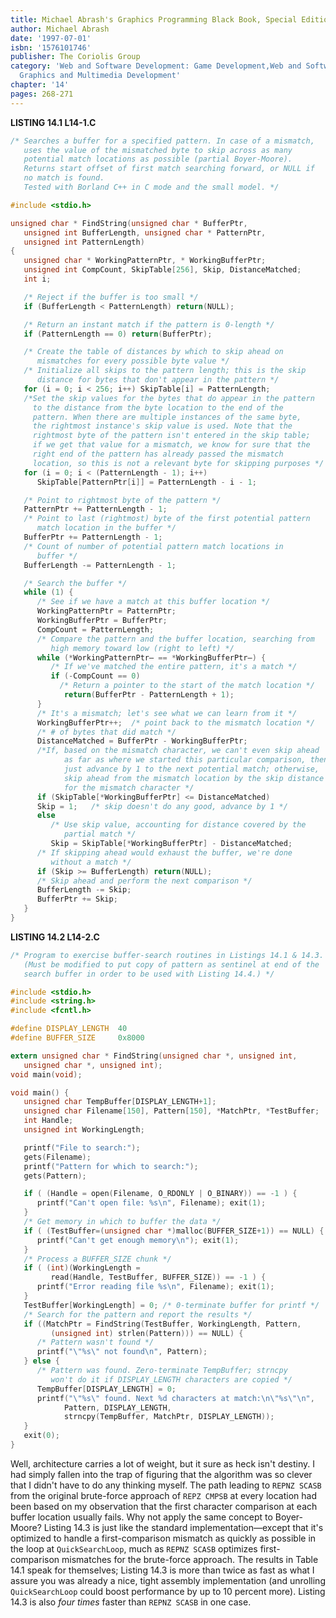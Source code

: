 ```yaml
---
title: Michael Abrash's Graphics Programming Black Book, Special Edition
author: Michael Abrash
date: '1997-07-01'
isbn: '1576101746'
publisher: The Coriolis Group
category: 'Web and Software Development: Game Development,Web and Software Development:
  Graphics and Multimedia Development'
chapter: '14'
pages: 268-271
---
```


**LISTING 14.1 L14-1.C**

```c
/* Searches a buffer for a specified pattern. In case of a mismatch,
   uses the value of the mismatched byte to skip across as many
   potential match locations as possible (partial Boyer-Moore).
   Returns start offset of first match searching forward, or NULL if
   no match is found.
   Tested with Borland C++ in C mode and the small model. */

#include <stdio.h>

unsigned char * FindString(unsigned char * BufferPtr,
   unsigned int BufferLength, unsigned char * PatternPtr,
   unsigned int PatternLength)
{
   unsigned char * WorkingPatternPtr, * WorkingBufferPtr;
   unsigned int CompCount, SkipTable[256], Skip, DistanceMatched;
   int i;

   /* Reject if the buffer is too small */
   if (BufferLength < PatternLength) return(NULL);

   /* Return an instant match if the pattern is 0-length */
   if (PatternLength == 0) return(BufferPtr);

   /* Create the table of distances by which to skip ahead on
      mismatches for every possible byte value */
   /* Initialize all skips to the pattern length; this is the skip
      distance for bytes that don't appear in the pattern */
   for (i = 0; i < 256; i++) SkipTable[i] = PatternLength;
   /*Set the skip values for the bytes that do appear in the pattern
     to the distance from the byte location to the end of the
     pattern. When there are multiple instances of the same byte,
     the rightmost instance's skip value is used. Note that the
     rightmost byte of the pattern isn't entered in the skip table;
     if we get that value for a mismatch, we know for sure that the
     right end of the pattern has already passed the mismatch
     location, so this is not a relevant byte for skipping purposes */
   for (i = 0; i < (PatternLength - 1); i++)
      SkipTable[PatternPtr[i]] = PatternLength - i - 1;

   /* Point to rightmost byte of the pattern */
   PatternPtr += PatternLength - 1;
   /* Point to last (rightmost) byte of the first potential pattern
      match location in the buffer */
   BufferPtr += PatternLength - 1;
   /* Count of number of potential pattern match locations in
      buffer */
   BufferLength -= PatternLength - 1;

   /* Search the buffer */
   while (1) {
      /* See if we have a match at this buffer location */
      WorkingPatternPtr = PatternPtr;
      WorkingBufferPtr = BufferPtr;
      CompCount = PatternLength;
      /* Compare the pattern and the buffer location, searching from
         high memory toward low (right to left) */
      while (*WorkingPatternPtr— == *WorkingBufferPtr—) {
         /* If we've matched the entire pattern, it's a match */
         if (-CompCount == 0)
           /* Return a pointer to the start of the match location */
            return(BufferPtr - PatternLength + 1);
      }
      /* It's a mismatch; let's see what we can learn from it */
      WorkingBufferPtr++;  /* point back to the mismatch location */
      /* # of bytes that did match */
      DistanceMatched = BufferPtr - WorkingBufferPtr;
      /*If, based on the mismatch character, we can't even skip ahead
            as far as where we started this particular comparison, then
            just advance by 1 to the next potential match; otherwise,
            skip ahead from the mismatch location by the skip distance
            for the mismatch character */
      if (SkipTable[*WorkingBufferPtr] <= DistanceMatched)
      Skip = 1;   /* skip doesn't do any good, advance by 1 */
      else
         /* Use skip value, accounting for distance covered by the
            partial match */
         Skip = SkipTable[*WorkingBufferPtr] - DistanceMatched;
      /* If skipping ahead would exhaust the buffer, we're done
         without a match */
      if (Skip >= BufferLength) return(NULL);
      /* Skip ahead and perform the next comparison */
      BufferLength -= Skip;
      BufferPtr += Skip;
   }
}
```

**LISTING 14.2 L14-2.C**

```c
/* Program to exercise buffer-search routines in Listings 14.1 & 14.3.
   (Must be modified to put copy of pattern as sentinel at end of the
   search buffer in order to be used with Listing 14.4.) */

#include <stdio.h>
#include <string.h>
#include <fcntl.h>

#define DISPLAY_LENGTH  40
#define BUFFER_SIZE     0x8000

extern unsigned char * FindString(unsigned char *, unsigned int,
   unsigned char *, unsigned int);
void main(void);

void main() {
   unsigned char TempBuffer[DISPLAY_LENGTH+1];
   unsigned char Filename[150], Pattern[150], *MatchPtr, *TestBuffer;
   int Handle;
   unsigned int WorkingLength;

   printf("File to search:");
   gets(Filename);
   printf("Pattern for which to search:");
   gets(Pattern);

   if ( (Handle = open(Filename, O_RDONLY | O_BINARY)) == -1 ) {
      printf("Can't open file: %s\n", Filename); exit(1);
   }
   /* Get memory in which to buffer the data */
   if ( (TestBuffer=(unsigned char *)malloc(BUFFER_SIZE+1)) == NULL) {
      printf("Can't get enough memory\n"); exit(1);
   }
   /* Process a BUFFER_SIZE chunk */
   if ( (int)(WorkingLength =
         read(Handle, TestBuffer, BUFFER_SIZE)) == -1 ) {
      printf("Error reading file %s\n", Filename); exit(1);
   }
   TestBuffer[WorkingLength] = 0; /* 0-terminate buffer for printf */
   /* Search for the pattern and report the results */
   if ((MatchPtr = FindString(TestBuffer, WorkingLength, Pattern,
         (unsigned int) strlen(Pattern))) == NULL) {
      /* Pattern wasn't found */
      printf("\"%s\" not found\n", Pattern);
   } else {
      /* Pattern was found. Zero-terminate TempBuffer; strncpy
         won't do it if DISPLAY_LENGTH characters are copied */
      TempBuffer[DISPLAY_LENGTH] = 0;
      printf("\"%s\" found. Next %d characters at match:\n\"%s\"\n",
            Pattern, DISPLAY_LENGTH,
            strncpy(TempBuffer, MatchPtr, DISPLAY_LENGTH));
   }
   exit(0);
}
```

Well, architecture carries a lot of weight, but it sure as heck isn't
destiny. I had simply fallen into the trap of figuring that the
algorithm was so clever that I didn't have to do any thinking myself.
The path leading to `REPNZ SCASB` from the original brute-force
approach of `REPZ CMPSB` at every location had been based on my
observation that the first character comparison at each buffer location
usually fails. Why not apply the same concept to Boyer-Moore? Listing
14.3 is just like the standard implementation—except that it's optimized
to handle a first-comparison mismatch as quickly as possible in the loop
at `QuickSearchLoop`, much as `REPNZ SCASB` optimizes
first-comparison mismatches for the brute-force approach. The results in
Table 14.1 speak for themselves; Listing 14.3 is more than twice as fast
as what I assure you was already a nice, tight assembly implementation
(and unrolling `QuickSearchLoop` could boost performance by up to 10
percent more). Listing 14.3 is also *four times* faster than `REPNZ
SCASB` in one case.
